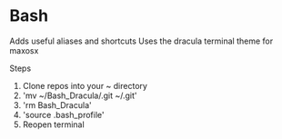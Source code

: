 # Bash

Adds useful aliases and shortcuts
Uses the dracula terminal theme for maxosx

Steps
1. Clone repos into your ~ directory
2. 'mv ~/Bash_Dracula/.git ~/.git'
3. 'rm Bash_Dracula'
4. 'source .bash_profile'
5. Reopen terminal
